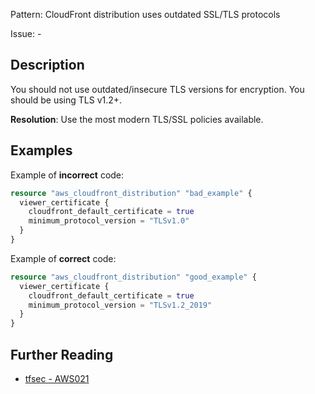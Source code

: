 Pattern: CloudFront distribution uses outdated SSL/TLS protocols

Issue: -

## Description

You should not use outdated/insecure TLS versions for encryption. You should be using TLS v1.2+.

**Resolution**: Use the most modern TLS/SSL policies available.

## Examples

Example of **incorrect** code:

```terraform
resource "aws_cloudfront_distribution" "bad_example" {
  viewer_certificate {
    cloudfront_default_certificate = true
	minimum_protocol_version = "TLSv1.0"
  }
}
```

Example of **correct** code:

```terraform
resource "aws_cloudfront_distribution" "good_example" {
  viewer_certificate {
    cloudfront_default_certificate = true
	minimum_protocol_version = "TLSv1.2_2019"
  }
}
```

## Further Reading

* [tfsec - AWS021](https://tfsec.dev/docs/aws/AWS021/)